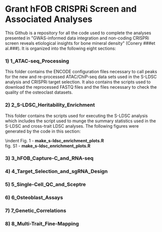 # Grant hFOB CRISPRi Screen and Associated Analyses
This Github is a repository for all the code used to complete the analyses
presented in "GWAS-informed data integration and non-coding CRISPRi screen 
reveals etiological insights for bone mineral density" (Conery ###et al.###). 
It is organized into the following eight sections:

### 1) 1_ATAC-seq_Processing ###
This folder contains the ENCODE configuration files necessary to call 
peaks for the new and re-processed ATAC/ChiP-seq data sets used in the S-LDSC 
analysis and CRISPRi target selection. It also contains the scripts used 
to download the reprocessed FASTQ files and the files necessary to check the 
quality of the osteoclast datasets.

### 2) 2_S-LDSC_Heritability_Enrichment ###
This folder contains the scripts used for executing the S-LDSC analysis which
includes the script used to munge the summary statistics used in the S-LDSC
and cross-trait LDSC analyses. The following figures were generated by the 
code in this section:

\indent Fig. 1 - **make_s-ldsc_enrichment_plots.R**  
fig. S1 - **make_s-ldsc_enrichment_plots.R** 

### 3) 3_hFOB_Capture-C_and_RNA-seq ###
### 4) 4_Target_Selection_and_sgRNA_Design ###
### 5) 5_Single-Cell_QC_and_Sceptre ###
### 6) 6_Osteoblast_Assays ###
### 7) 7_Genetic_Correlations ###
### 8) 8_Multi-Trait_Fine-Mapping ###